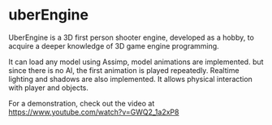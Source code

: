 # uberEngine

UberEngine is a 3D first person shooter engine, developed as a hobby, to acquire a deeper knowledge of 3D game engine programming. 

It can load any model using Assimp, model animations are implemented. but since there is no AI, the first animation is played repeatedly. Realtime lighting and shadows are also implemented. It allows physical interaction with player and objects. 

For a demonstration, check out the video at https://www.youtube.com/watch?v=GWQ2_1a2xP8
